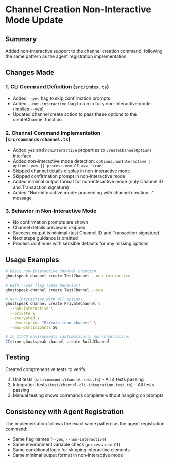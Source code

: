 # Channel Creation Non-Interactive Mode Update

## Summary

Added non-interactive support to the channel creation command, following the same pattern as the agent registration implementation.

## Changes Made

### 1. CLI Command Definition (`src/index.ts`)
- Added `--yes` flag to skip confirmation prompts
- Added `--non-interactive` flag to run in fully non-interactive mode (implies --yes)
- Updated channel create action to pass these options to the createChannel function

### 2. Channel Command Implementation (`src/commands/channel.ts`)
- Added `yes` and `nonInteractive` properties to `CreateChannelOptions` interface
- Added non-interactive mode detection: `options.nonInteractive || options.yes || process.env.CI === 'true'`
- Skipped channel details display in non-interactive mode
- Skipped confirmation prompt in non-interactive mode
- Added minimal output format for non-interactive mode (only Channel ID and Transaction signature)
- Added "Non-interactive mode: proceeding with channel creation..." message

### 3. Behavior in Non-Interactive Mode
- No confirmation prompts are shown
- Channel details preview is skipped
- Success output is minimal (just Channel ID and Transaction signature)
- Next steps guidance is omitted
- Process continues with sensible defaults for any missing options

## Usage Examples

```bash
# Basic non-interactive channel creation
ghostspeak channel create TestChannel --non-interactive

# With --yes flag (same behavior)
ghostspeak channel create TestChannel --yes

# Non-interactive with all options
ghostspeak channel create PrivateChannel \
  --non-interactive \
  --private \
  --encrypted \
  --description "Private team channel" \
  --max-participants 50

# In CI/CD environments (automatically non-interactive)
CI=true ghostspeak channel create BuildChannel
```

## Testing

Created comprehensive tests to verify:
1. Unit tests (`src/commands/channel.test.ts`) - All 4 tests passing
2. Integration tests (`test/channel-cli-integration.test.ts`) - All tests passing
3. Manual testing shows commands complete without hanging on prompts

## Consistency with Agent Registration

The implementation follows the exact same pattern as the agent registration command:
- Same flag names (`--yes`, `--non-interactive`)
- Same environment variable check (`process.env.CI`)
- Same conditional logic for skipping interactive elements
- Same minimal output format in non-interactive mode